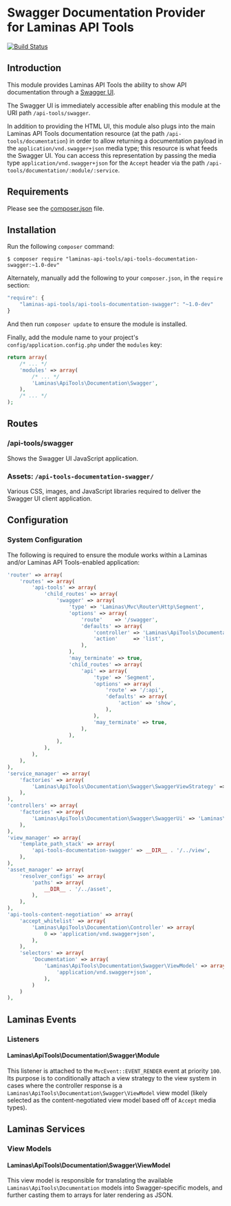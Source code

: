 Swagger Documentation Provider for Laminas API Tools
============================================

[![Build Status](https://travis-ci.org/laminas-api-tools/api-tools-documentation-swagger.png)](https://travis-ci.org/laminas-api-tools/api-tools-documentation-swagger)

Introduction
------------

This module provides Laminas API Tools the ability to show API documentation through a
[Swagger UI](http://swagger.wordnik.com/).

The Swagger UI is immediately accessible after enabling this module at the URI path `/api-tools/swagger`.

In addition to providing the HTML UI, this module also plugs into the main Laminas API Tools documentation
resource (at the path `/api-tools/documentation`) in order to allow returning a documentation
payload in the `application/vnd.swagger+json` media type; this resource is what feeds the Swagger
UI. You can access this representation by passing the media type `application/vnd.swagger+json` for
the `Accept` header via the path `/api-tools/documentation/:module/:service`.

Requirements
------------
  
Please see the [composer.json](composer.json) file.

Installation
------------

Run the following `composer` command:

```console
$ composer require "laminas-api-tools/api-tools-documentation-swagger:~1.0-dev"
```

Alternately, manually add the following to your `composer.json`, in the `require` section:

```javascript
"require": {
    "laminas-api-tools/api-tools-documentation-swagger": "~1.0-dev"
}
```

And then run `composer update` to ensure the module is installed.

Finally, add the module name to your project's `config/application.config.php` under the `modules`
key:

```php
return array(
    /* ... */
    'modules' => array(
        /* ... */
        'Laminas\ApiTools\Documentation\Swagger',
    ),
    /* ... */
);
```

Routes
------

### /api-tools/swagger

Shows the Swagger UI JavaScript application.

### Assets: `/api-tools-documentation-swagger/`

Various CSS, images, and JavaScript libraries required to deliver the Swagger UI client
application.

Configuration
-------------

### System Configuration

The following is required to ensure the module works within a Laminas and/or Laminas API Tools-enabled
application:

```php
'router' => array(
    'routes' => array(
        'api-tools' => array(
            'child_routes' => array(
                'swagger' => array(
                    'type' => 'Laminas\Mvc\Router\Http\Segment',
                    'options' => array(
                        'route'    => '/swagger',
                        'defaults' => array(
                            'controller' => 'Laminas\ApiTools\Documentation\Swagger\SwaggerUi',
                            'action'     => 'list',
                        ),
                    ),
                    'may_terminate' => true,
                    'child_routes' => array(
                        'api' => array(
                            'type' => 'Segment',
                            'options' => array(
                                'route' => '/:api',
                                'defaults' => array(
                                    'action' => 'show',
                                ),
                            ),
                            'may_terminate' => true,
                        ),
                    ),
                ),
            ),
        ),
    ),
),
'service_manager' => array(
    'factories' => array(
        'Laminas\ApiTools\Documentation\Swagger\SwaggerViewStrategy' => 'Laminas\ApiTools\Documentation\Swagger\SwaggerViewStrategyFactory',
    ),
),
'controllers' => array(
    'factories' => array(
        'Laminas\ApiTools\Documentation\Swagger\SwaggerUi' => 'Laminas\ApiTools\Documentation\Swagger\SwaggerUiControllerFactory',
    ),
),
'view_manager' => array(
    'template_path_stack' => array(
        'api-tools-documentation-swagger' => __DIR__ . '/../view',
    ),
),
'asset_manager' => array(
    'resolver_configs' => array(
        'paths' => array(
            __DIR__ . '/../asset',
        ),
    ),
),
'api-tools-content-negotiation' => array(
    'accept_whitelist' => array(
        'Laminas\ApiTools\Documentation\Controller' => array(
            0 => 'application/vnd.swagger+json',
        ),
    ),
    'selectors' => array(
        'Documentation' => array(
            'Laminas\ApiTools\Documentation\Swagger\ViewModel' => array(
                'application/vnd.swagger+json',
            ),
        )
    )
),
```

Laminas Events
----------

### Listeners

#### Laminas\ApiTools\Documentation\Swagger\Module

This listener is attached to the `MvcEvent::EVENT_RENDER` event at priority `100`.  Its purpose is
to conditionally attach a view strategy to the view system in cases where the controller response is
a `Laminas\ApiTools\Documentation\Swagger\ViewModel` view model (likely selected as the
content-negotiated view model based off of `Accept` media types).

Laminas Services
------------

### View Models

#### Laminas\ApiTools\Documentation\Swagger\ViewModel

This view model is responsible for translating the available `Laminas\ApiTools\Documentation` models
into Swagger-specific models, and further casting them to arrays for later rendering as JSON.
